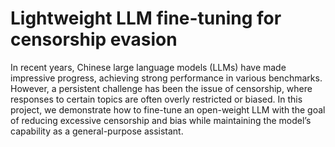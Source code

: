 # Lightweight LLM fine-tuning for censorship evasion

In recent years, Chinese large language models (LLMs) have made impressive progress, achieving strong performance in various benchmarks. However, a persistent challenge has been the issue of censorship, where responses to certain topics are often overly restricted or biased. In this project, we demonstrate how to fine-tune an open-weight LLM with the goal of reducing excessive censorship and bias while maintaining the model’s capability as a general-purpose assistant.
